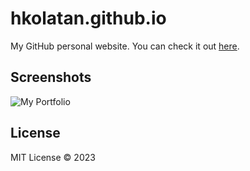 # hkolatan.github.io

My GitHub personal website. You can check it out [here](https://hkolatan.github.io).

## Screenshots

![My Portfolio](https://github.com/hkolatan/hkolatan.github.io/assets/85988507/f2146151-d777-4983-9f9d-a9c6811e91d7)

## License

MIT License © 2023
